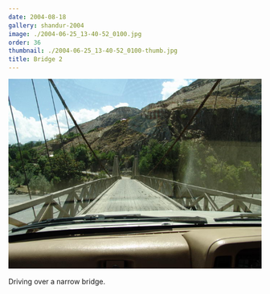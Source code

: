 ```yaml
---
date: 2004-08-18
gallery: shandur-2004
image: ./2004-06-25_13-40-52_0100.jpg
order: 36
thumbnail: ./2004-06-25_13-40-52_0100-thumb.jpg
title: Bridge 2
---
```


![Bridge 2](./2004-06-25_13-40-52_0100.jpg)

Driving over a narrow bridge.